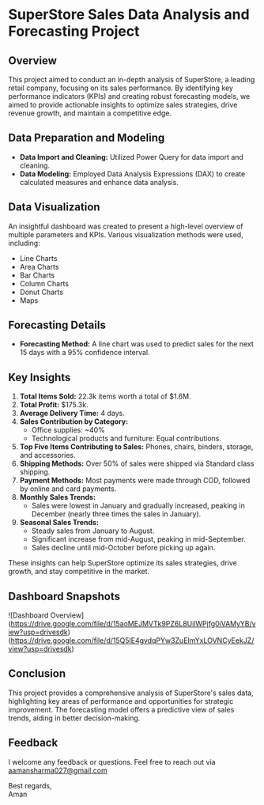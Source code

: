 # SuperStore Sales Data Analysis and Forecasting Project

## Overview

This project aimed to conduct an in-depth analysis of SuperStore, a leading retail company, focusing on its sales performance. By identifying key performance indicators (KPIs) and creating robust forecasting models, we aimed to provide actionable insights to optimize sales strategies, drive revenue growth, and maintain a competitive edge.

## Data Preparation and Modeling

- **Data Import and Cleaning:** Utilized Power Query for data import and cleaning.
- **Data Modeling:** Employed Data Analysis Expressions (DAX) to create calculated measures and enhance data analysis.

## Data Visualization

An insightful dashboard was created to present a high-level overview of multiple parameters and KPIs. Various visualization methods were used, including:

- Line Charts
- Area Charts
- Bar Charts
- Column Charts
- Donut Charts
- Maps

## Forecasting Details

- **Forecasting Method:** A line chart was used to predict sales for the next 15 days with a 95% confidence interval.

## Key Insights

1. **Total Items Sold:** 22.3k items worth a total of $1.6M.
2. **Total Profit:** $175.3k.
3. **Average Delivery Time:** 4 days.
4. **Sales Contribution by Category:** 
   - Office supplies: ~40%
   - Technological products and furniture: Equal contributions.
5. **Top Five Items Contributing to Sales:** Phones, chairs, binders, storage, and accessories.
6. **Shipping Methods:** Over 50% of sales were shipped via Standard class shipping.
7. **Payment Methods:** Most payments were made through COD, followed by online and card payments.
8. **Monthly Sales Trends:** 
   - Sales were lowest in January and gradually increased, peaking in December (nearly three times the sales in January).
9. **Seasonal Sales Trends:** 
   - Steady sales from January to August.
   - Significant increase from mid-August, peaking in mid-September.
   - Sales decline until mid-October before picking up again.

These insights can help SuperStore optimize its sales strategies, drive growth, and stay competitive in the market.

## Dashboard Snapshots

![Dashboard Overview] (https://drive.google.com/file/d/15aoMEJMVTk9PZ6L8UilWPjfg0iVAMyYB/view?usp=drivesdk) (https://drive.google.com/file/d/15Q5lE4gvdqPYw3ZuEImYxLOVNCyEekJZ/view?usp=drivesdk)

## Conclusion

This project provides a comprehensive analysis of SuperStore's sales data, highlighting key areas of performance and opportunities for strategic improvement. The forecasting model offers a predictive view of sales trends, aiding in better decision-making.

## Feedback

I welcome any feedback or questions. Feel free to reach out via aamansharma027@gmail.com

Best regards,  
Aman
